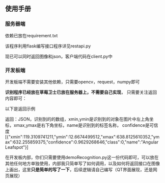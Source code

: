 ## 使用手册 

### 服务器端

依赖已放在requirement.txt

该程序利用flask编写接口程序详见restapi.py

现已可以同时返回图像和json，客户端代码在client.py中

### 开发板端

开发板端不需要安装其他依赖，只需要opencv，request，numpy即可

**识别程序已经放在草莓卫士已放在服务器上，不需要自己实现**， 只需要关注返回内容即可：

以下是返回示例

返回：JSON，识别到的的数组，xmin,ymin是识别到的对象在图片中左上角坐标，xmax,ymax是右下角坐标，name是识别到的标签名称， confidence是可信度
[{"xmin":119.3109741211,"ymin":12.6674499512,"xmax":638.8125610352,"ymax":632.255859375,"confidence":0.9629268646,"class":0,"name":"Angular Leafspot"}]

在开发板内部，你们只需要使用demoRecognition.py这一份代码即可，可以放在其他任何地方单独使用，内部我只简单写了如何调用，以及如何将返回接口在图像上画出，这里**只是简单的写了一下**，后续逻辑请自己编写（QT界面展现，还是网页展现）

